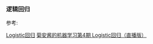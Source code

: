 ### 逻辑回归

参考:

[Logistic回归](https://www.bilibili.com/video/av36837923)
[菊安酱的机器学习第4期 Logistic回归（直播版）](https://github.com/JunchuangYang/Machine-Learning/blob/master/%E9%80%BB%E8%BE%91%E5%9B%9E%E5%BD%92%EF%BC%88Logistic_Regression%EF%BC%89%E7%AE%97%E6%B3%95/%E8%8F%8A%E5%AE%89%E9%85%B1_%E8%B5%84%E6%BA%90/%E8%8F%8A%E5%AE%89%E9%85%B1%E7%9A%84%E6%9C%BA%E5%99%A8%E5%AD%A6%E4%B9%A0%E7%AC%AC4%E6%9C%9F%20Logistic%E5%9B%9E%E5%BD%92%EF%BC%88%E7%9B%B4%E6%92%AD%E7%89%88%EF%BC%89.pdf)

